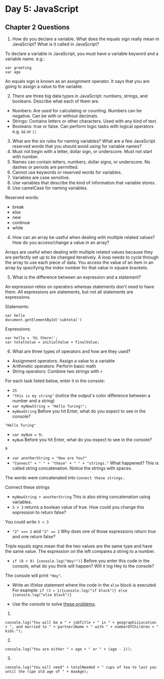 # Day 5: JavaScript

## Chapter 2 Questions

1.  How do you declare a variable. What does the equals sign really mean in JavaScript? What is it called in JavaScript?

  To declare a variable in JavaScript, you must have a variable keyword and a variable name. e.g.:
  ```
  var greeting
  var age
  ```

  An equals sign is known as an assignment operator. It says that you are going to assign a value to the variable.


2.  There are three big data types in JavaScript: numbers, strings, and booleans. Describe what each of them are.

* Numbers: Are used for calculating or counting. Numbers can be negative. Can be with or without decimals.
* Strings: Contains letters or other characters. Used with any kind of text.
* Booleans: true or false. Can perform logic tasks with logical operators e.g. `&&` or `||`


3.  What are the six rules for naming variables? What are a few JavaScript reserved words that you should avoid using for variable names?
  1. Must not begin with a letter, dollar sign, or underscore. Must not start with number.
  2. Names can contain letters, numbers, dollar signs, or underscore. No dashes or periods are permitted.
  3. Cannot use keywords or reserved words for variables.
  4. Variables are case sensitive.
  5. Use variables that describe the kind of information that variable stores.
  6. Use camelCase for naming variables.

  Reserved words:
  * break
  * else
  * new
  * continue
  * while


4.  How can an array be useful when dealing with multiple related values? How do you access/change a value in an array?

  Arrays are useful when dealing with multiple related values because they are perfectly set up to be changed iteratively. A loop needs to cycle through the array to use each piece of data. You access the value of an item in an array by specifying the index number for that value in square brackets.

5.  What is the difference between an expression and a statement?

  An expression relies on operators whereas statements don't need to have them. All expressions are statements, but not all statements are expressions.

  Statements:
  ```
  var hello
  document.getElementById('subtotal')
  ```
  Expressions:
  ```
  var hello = 'Hi there!';
  var totalValue = initialValue + finalValue;
  ```


6.  What are three types of operators and how are they used?

* Assignment operators: Assign a value to a variable
* Arithmetic operators: Perform basic math
* String operators: Combine two strings with `+`


For each task listed below, enter it in the console:

*   `25`
*   `"this is my string"` (notice the output's color difference between a number and a string)
*   `var myNewString = "Hello Turing!";`
*   `myNewString` Before you hit Enter, what do you expect to see in the console?

  ```
  "Hello Turing"
  ```

*   `var myNum = 9;`
*   `myNum` Before you hit Enter, what do you expect to see in the console?
  ```
  9
  ```
*   `var anotherString = "How are You?"`
*   `"Connect" + " " + "these" + " " + "strings."` What happened? This is called string concatenation. Notice the strings with spaces.

  The words were concatenated into `Connect these strings.`

Connect these strings
*   `myNewString + anotherString` This is also string concatenation using variables.
*   `5 > 3` returns a boolean value of true. How could you change this expression to return false?

You could write `5 < 3`

*   `"2" === 2` and `"2" == 2` Why does one of those expressions return true and one return false?

  Triple equals signs mean that the two values are the same type and have the same value. The expression on the left compares a string to a number.

*   `if (8 < 9) {console.log("Hey!")}` Before you enter this code in the console, what do you think will happen? Will it log Hey to the console?

  The console will print `"Hey"`.



*   Write an if/else statement where the code in the `else` block is executed. For example: `if (3 < 1){console.log("if block")} else {console.log("else block")}`


*   Use the console to solve [these problems](https://s3.amazonaws.com/TrainingNerd/JavaScriptForBeginners/exercises/variables.html).

1.
```
console.log("You will be a " + jobTitle + " in " + geographicLocation + ", and married to " + partnersName + " with " + numberOfChildren + " kids.");
```

2.
```
console.log("You are either " + age + " or " + (age - 1));
```

3.
```
console.log("You will need" + totalNeeded + " cups of tea to last you until the ripe old age of " + maxAge);
```
